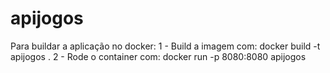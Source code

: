 # apijogos

Para buildar a aplicação no docker:
1 - Build a imagem com: docker build -t apijogos .
2 - Rode o container com: docker run -p 8080:8080 apijogos